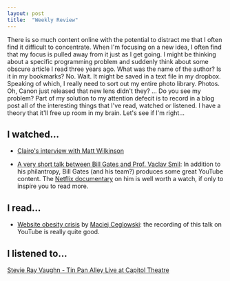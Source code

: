 ```yaml
---
layout: post
title:  "Weekly Review"
---
```


There is so much content online with the potential to distract me that I often find it difficult to concentrate. When I'm focusing on a new idea, I often find that my focus is pulled away from it just as I get going. I might be thinking about a specific programming problem and suddenly think about some obscure article I read three years ago. What was the name of the author? Is it in my bookmarks? No. Wait. It might be saved in a text file in my dropbox. Speaking of which, I really need to sort out my entire photo library. Photos. Oh, Canon just released that new lens didn't they? ... Do you see my problem? Part of my solution to my attention defecit is to record in a blog post all of the interesting things that I've read, watched or listened. I have a theory that it'll free up room in my brain. Let's see if I'm right... 
     
## I watched...
    
- [Clairo's interview with Matt Wilkinson](https://www.youtube.com/watch?v=bkZj3Lbck5Q&list=LL5hq7oK0uo4zwfWrxDyRLhw&index=15)

- [A very short talk between Bill Gates and Prof. Vaclav Smil](https://www.youtube.com/watch?v=p55cFT-ti-I&list=LL5hq7oK0uo4zwfWrxDyRLhw&index=22): In addition to his philantropy, Bill Gates (and his team?) produces some great YouTube content. The [Netflix documentary](https://www.netflix.com/gb/title/80184771) on him is well worth a watch, if only to inspire you to read more.   

## I read...
    
- [Website obesity crisis](https://idlewords.com/talks/website_obesity.htm) by [Maciej Ceglowski](https://idlewords.com/): the recording of this talk on YouTube is really quite good.  

## I listened to... 

[Stevie Ray Vaughn - Tin Pan Alley Live at Capitol Theatre](https://www.youtube.com/watch?v=wCsGWkRebw8)
